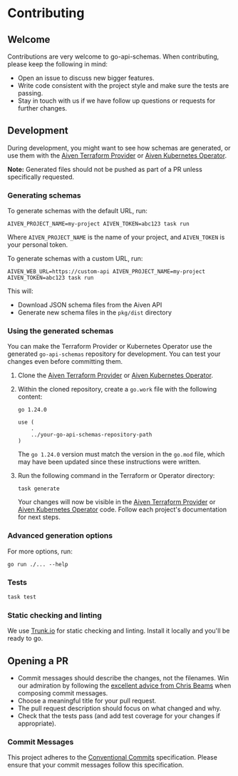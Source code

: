 # Contributing

## Welcome

Contributions are very welcome to go-api-schemas. When contributing, please keep the following in mind:

- Open an issue to discuss new bigger features.
- Write code consistent with the project style and make sure the tests are passing.
- Stay in touch with us if we have follow up questions or requests for further changes.

## Development

During development, you might want to see how schemas are generated,
or use them with the [Aiven Terraform Provider][Aiven Terraform Provider] or [Aiven Kubernetes Operator][Aiven Kubernetes Operator].

**Note:** Generated files should not be pushed as part of a PR unless specifically requested.

### Generating schemas

To generate schemas with the default URL, run:

```shell
AIVEN_PROJECT_NAME=my-project AIVEN_TOKEN=abc123 task run
```

Where `AIVEN_PROJECT_NAME` is the name of your project, and `AIVEN_TOKEN` is your personal token.

To generate schemas with a custom URL, run:

```shell
AIVEN_WEB_URL=https://custom-api AIVEN_PROJECT_NAME=my-project AIVEN_TOKEN=abc123 task run
```

This will:

- Download JSON schema files from the Aiven API
- Generate new schema files in the `pkg/dist` directory

### Using the generated schemas

You can make the Terraform Provider or Kubernetes Operator use the generated `go-api-schemas` repository for development.
You can test your changes even before committing them.

1. Clone the [Aiven Terraform Provider][Aiven Terraform Provider] or [Aiven Kubernetes Operator][Aiven Kubernetes Operator].
2. Within the cloned repository, create a `go.work` file with the following content:

   ```go.work
   go 1.24.0

   use (
       .
       ../your-go-api-schemas-repository-path
   )
   ```

   The `go 1.24.0` version must match the version in the `go.mod` file,
   which may have been updated since these instructions were written.

3. Run the following command in the Terraform or Operator directory:

   ```shell
   task generate
   ```

   Your changes will now be visible in the [Aiven Terraform Provider][Aiven Terraform Provider] or [Aiven Kubernetes Operator][Aiven Kubernetes Operator] code.
   Follow each project's documentation for next steps.

### Advanced generation options

For more options, run:

```shell
go run ./... --help
```

### Tests

```bash
task test
```

### Static checking and linting

We use [Trunk.io](https://trunk.io/) for static checking and linting. Install it locally and you'll be ready to go.

## Opening a PR

- Commit messages should describe the changes, not the filenames. Win our admiration by following the
  [excellent advice from Chris Beams](https://chris.beams.io/posts/git-commit/) when composing commit messages.
- Choose a meaningful title for your pull request.
- The pull request description should focus on what changed and why.
- Check that the tests pass (and add test coverage for your changes if appropriate).

### Commit Messages

This project adheres to the [Conventional Commits](https://conventionalcommits.org/en/v1.0.0/) specification.
Please ensure that your commit messages follow this specification.

[Aiven Terraform Provider]: https://github.com/aiven/terraform-provider-aiven
[Aiven Kubernetes Operator]: https://github.com/aiven/aiven-operator
